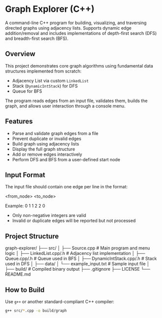 # Graph Explorer (C++)

A command-line C++ program for building, visualizing, and traversing directed graphs using adjacency lists. Supports dynamic edge addition/removal and includes implementations of depth-first search (DFS) and breadth-first search (BFS).

## Overview

This project demonstrates core graph algorithms using fundamental data structures implemented from scratch:
- Adjacency List via custom `LinkedList`
- Stack (`DynamicIntStack`) for DFS
- Queue for BFS

The program reads edges from an input file, validates them, builds the graph, and allows user interaction through a console menu.

## Features

- Parse and validate graph edges from a file
- Prevent duplicate or invalid edges
- Build graph using adjacency lists
- Display the full graph structure
- Add or remove edges interactively
- Perform DFS and BFS from a user-defined start node

## Input Format

The input file should contain one edge per line in the format:

<from_node> <to_node>

Example:
0 1 1 2 2 0


- Only non-negative integers are valid
- Invalid or duplicate edges will be reported but not processed

## Project Structure

graph-explorer/ ├── src/ │ ├── Source.cpp # Main program and menu logic │ ├── LinkedList.cpp/.h # Adjacency list implementation │ ├── Queue.cpp/.h # Queue used in BFS │ ├── DynamicIntStack.cpp/.h # Stack used in DFS │ ├── data/ │ └── example_input.txt # Sample input file │ ├── build/ # Compiled binary output ├── .gitignore ├── LICENSE └── README.md

## How to Build

Use `g++` or another standard-compliant C++ compiler:

```bash
g++ src/*.cpp -o build/graph
